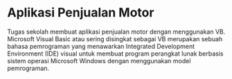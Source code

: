 # Aplikasi Penjualan Motor
Tugas sekolah membuat aplikasi penjualan motor dengan menggunakan VB. Microsoft Visual Basic atau sering disingkat sebagai VB merupakan sebuah bahasa pemrograman yang menawarkan Integrated Development Environment (IDE) visual untuk membuat program perangkat lunak berbasis sistem operasi Microsoft Windows dengan menggunakan model pemrograman.